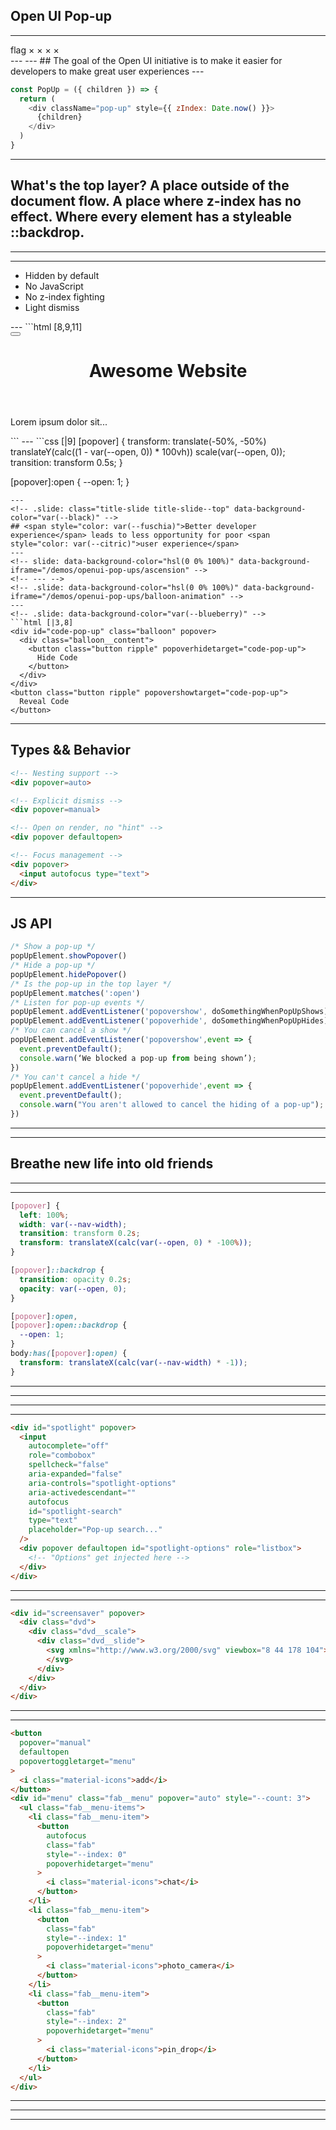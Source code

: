 <!-- .slide: class="title-slide title-slide--top" data-background-color="var(--fuschia)" -->

## Open UI Pop-up

---
<!-- .slide: data-background-color="var(--white)" -->
<div class="support-grid">
  <span class="browser-logo" data-browser="canary"></span>
  <span class="browser-logo" data-browser="chrome"></span>
  <span class="browser-logo" data-browser="edge"></span>
  <span class="browser-logo" data-browser="safari"></span>
  <span class="browser-logo" data-browser="firefox"></span>
  <span class="browser-version" data-supported>
    <span class="material-symbols-outlined">
      flag
    </span>
  </span>
  <span class="browser-version">&times;</span>
  <span class="browser-version">&times;</span>
  <span class="browser-version">&times;</span>
  <span class="browser-version">&times;</span>
</div>
---
<!-- .slide: data-background-video="/shared/video/pop-up-stack.mp4" data-background-video-loop="true" data-background-video-muted="true" data-background-video-size="cover" -->
---
<!-- .slide: class="title-slide title-slide--bottom" data-background-color="var(--black)" -->
## The goal of the <span style="color: var(--citric);">Open UI</span> initiative is to make it <span style="color: var(--blueberry)">easier</span> for developers to make <span style="color: var(--fuschia);">great user experiences</span>
---
<!-- .slide: data-background-color="var(--citric)" -->

```js []
const PopUp = ({ children }) => {
  return (
    <div className="pop-up" style={{ zIndex: Date.now() }}>
      {children}
    </div>
  )
}
```
---
<!-- .slide: class="title-slide title-slide--bottom" data-background-image="/shared/images/king.jpg" data-background-opacity="0.4" -->
## What's the top layer? A place outside of the <span style="background-color: var(--cinnabar);">document</span> flow. A place where <span style="background-color: var(--chateau);">z-index</span> has no effect. Where every element has a styleable <span style="background-color: var(--selective);">::backdrop</span>.
<!-- --- -->
<!-- slide: data-background-color="var(--cinnabar)" -->
<!-- ```js []
// Current ways to get into the "Top Layer"
Dialog.showModal();
Element.requestFullscreen();
```
--- -->
<!-- ```html []
<div id="my-first-popup" popup>PopUp Content!</div>
<button popuptoggletarget="my-first-popup">Toggle Pop-Up</button>
```

<iframe src="/demos/openui-pop-ups/first" class="demo-embed"></iframe>
--- -->
---
<!-- .slide: data-background-color="hsl(0 0% 100%)" data-background-iframe="/demos/openui-pop-ups/with-backdrop" -->
---
<!-- .slide: data-background-color="var(--white)" -->
<ul class="bullets">
  <li>Hidden by default</li>
  <li>No JavaScript</li>
  <li>No z-index fighting</li>
  <li>Light dismiss</li>
</ul>
---
<!-- .slide: data-background-color="var(--fuschia)" -->
```html [8,9,11]
<html>
  <head>
    <title>First Pop-up</title>
  </head>
  <body>
    <main>
      <!-- Throw all your z-index at me! -->
      <button popovertoggletarget="my-first-pop-up">
      </button>
      <!-- Don't care where this is to be honest -->
      <div id="my-first-pop-up" popover>Pop-up content!</div>
      <header>
        <h1>Awesome Website</h1>
      </header>
      <article>
        <p> Lorem ipsum dolor sit...</p>
      </article>
    </main>
  </body>
</html>
```
---
<!-- .slide: data-background-color="var(--chateau)" -->
```css [|9]
[popover] {
  transform:
    translate(-50%, -50%)
    translateY(calc((1 - var(--open, 0)) * 100vh))
    scale(var(--open, 0));
  transition: transform 0.5s;
}

[popover]:open {
  --open: 1;
}
```
---
<!-- .slide: class="title-slide title-slide--top" data-background-color="var(--black)" -->
## <span style="color: var(--fuschia)">Better developer experience</span> leads to less opportunity for poor <span style="color: var(--citric)">user experience</span>
---
<!-- slide: data-background-color="hsl(0 0% 100%)" data-background-iframe="/demos/openui-pop-ups/ascension" -->
<!-- --- -->
<!-- .slide: data-background-color="hsl(0 0% 100%)" data-background-iframe="/demos/openui-pop-ups/balloon-animation" -->
---
<!-- .slide: data-background-color="var(--blueberry)" -->
```html [|3,8]
<div id="code-pop-up" class="balloon" popover>
  <div class="balloon__content">
    <button class="button ripple" popoverhidetarget="code-pop-up">
      Hide Code
    </button>
  </div>
</div>
<button class="button ripple" popovershowtarget="code-pop-up">
  Reveal Code
</button>
```
---
<!-- slide: data-background-color="hsl(0 0% 100%)" data-background-iframe="/demos/openui-pop-ups/balloon-animation" -->
<!-- --- -->
<!-- ```css []
@media (prefers-reduced-motion: no-preference) {
  [popover] {
    animation: exit-animation 250ms ease-out both;
  }

  [popover]:open {
    animation: entry-animation 1s ease-in both;
  }

  @keyframes exit-animation {
    100% {
      transform: translate(-50%, -50%) translateY(-100vh) scale(0);
    }
  }

  @keyframes entry-animation {
    0% {
      transform: translate(-50%, -50%) translateY(100vh) scale(0);
    }
  }
}
``` -->
<!-- --- -->
<!-- slide: class="title-slide title-slide--left" data-background-color="var(--cinnabar)" -->
<!-- ## Types && Behavior
--- -->
<!-- .slide: data-background-color="var(--cinnabar)" -->
## Types && Behavior
```html []
<!-- Nesting support -->
<div popover=auto>

<!-- Explicit dismiss -->
<div popover=manual>

<!-- Open on render, no "hint" -->
<div popover defaultopen>

<!-- Focus management -->
<div popover>
  <input autofocus type="text">
</div>
```
---
<!-- - Nesting support via ancestral pop-ups
- Dismisses pop-ups that aren't ancestral
- Dismissing in the stack only dismisses those above
--- -->
<!-- slide: data-background-color="hsl(0 0% 100%)" data-background-iframe="/demos/openui-pop-ups/auto" -->
<!-- ---
```html [|3]
<div id="blue-two" class="blue" popover>
  <div class="card elevated">
    <button popovershowtarget="red-one" class="button ripple">
      Take first red candy
    </button>
    <button popovershowtarget="blue-three" class="button ripple">
      Take another blue candy
    </button>
    <button popoverhidetarget="blue-two" class="button ripple">
      Put this candy back
    </button>
    <button popoverhidetarget="blue-one" class="button ripple">
      Put back blue candies
    </button>
  </div>
</div>
``` -->
<!-- --- -->
<!-- ## Hint
```html []
<div popover=hint>
```
--- -->
<!-- - Singleton
- Doesn't dismiss other types
- Can't use `defaultopen`
--- -->
<!-- slide: data-background-color="hsl(0 0% 100%)" data-background-iframe="/demos/openui-pop-ups/hint" -->
<!-- ---
```html [|3]
<div id="blue-pill" class="blue" popover="hint">
  <div class="card elevated">
    <button popovershowtarget="red-pill" class="button ripple">
      Actually, take the red pill
    </button>
    <button popoverhidetarget="blue-pill" class="button ripple">
      Still deciding
    </button>
  </div>
</div>
```
--- -->
<!-- ## Manual
```html []
<div popover=manual>
```
--- -->
<!-- - Doesn't dismiss others
- No light dismiss
- Only closed explicitly via trigger or JavaScript
--- -->
<!-- slide: data-background-color="hsl(0 0% 100%)" data-background-iframe="/demos/openui-pop-ups/manual" -->
<!-- ---
```html [|6,14]
<div popover="manual" defaultopen id="window">
  <div class="window">
    <div class="title-bar">
      <div class="title-bar-text">Manual Pop-up</div>
      <div class="title-bar-controls">
        <button aria-label="Close" popoverhidetarget="window"></button>
      </div>
    </div>
    <div class="window-body">
      <p>
        The only way to remove me is via a trigger element, or with
        JavaScript.
      </p>
      <button popoverhidetarget="window">Close</button>
    </div>
  </div>
</div>
``` -->
<!-- --- -->
<!-- .slide: data-background-color="var(--selective)" -->
## JS API
```js []
/* Show a pop-up */
popUpElement.showPopover()
/* Hide a pop-up */
popUpElement.hidePopover()
/* Is the pop-up in the top layer */
popUpElement.matches(':open')
/* Listen for pop-up events */
popUpElement.addEventListener('popovershow', doSomethingWhenPopUpShows)
popUpElement.addEventListener('popoverhide', doSomethingWhenPopUpHides)
/* You can cancel a show */
popUpElement.addEventListener('popovershow',event => {
  event.preventDefault();
  console.warn(‘We blocked a pop-up from being shown’);
})
/* You can't cancel a hide */
popUpElement.addEventListener('popoverhide',event => {
  event.preventDefault();
  console.warn("You aren't allowed to cancel the hiding of a pop-up");
})
```
---
<!-- .slide: data-background-color="hsl(0 0% 100%)" data-background-iframe="/demos/openui-pop-ups/poppers" -->
---
<!-- ```html []
<button
  popover="manual"
  class="balloon"
  id="P"
  defaultopen
  title="Pop 'P'"
  style="--index: -2.5; --hue: 107; --bob-speed: 1; --float-speed: 0.9;"
>
  <span class="balloon__content">
    <span class="balloon__letter">P</span>
    <span class="balloon__handle"></span>
  </span>
</button>
```

<div>

```js []
POPUP.addEventListener("click", () => {
  AUDIO_POP.currentTime = 0;
  AUDIO_POP.play();
  POPUP.hidePopover();
  Object.assign(POPUP, {
    style: `
    --index: ${START_INDEX + p};
    --hue: ${Math.random() * 359};
    --bob-speed: ${Math.random() + 0.5};
    --float-speed: ${Math.random() + 0.5};
  `
  });
  requestAnimationFrame(() => POPUP.showPopover());
});
```

</div> -->
<!-- --- -->
<!-- ## Accessibility && Focus
```html [|4]
<div id="input-pop-up" popover>
  <div class="card elevated">
    <label for="name">Name</label>
    <input id="name" autofocus type="text">
    <button class="button ripple" popoverhidetarget="input-pop-up">Close</button>
  </div>
</div>
```
--- -->
<!-- slide: data-background-color="hsl(0 0% 100%)" data-background-iframe="/demos/openui-pop-ups/autofocus" -->
<!-- --- -->
<!-- .slide: class="title-slide title-slide--top" data-background-color="var(--fuschia)"-->
## Breathe new life into old friends
---
<!-- ### Nav Drawer
--- -->
<!-- .slide: data-background-color="var(--white)" data-background-iframe="/demos/openui-pop-ups/nav-drawer" -->
---
<!-- .slide: data-background-color="var(--citric)" -->
```css [|17, 18, 19]
[popover] {
  left: 100%;
  width: var(--nav-width);
  transition: transform 0.2s;
  transform: translateX(calc(var(--open, 0) * -100%));
}

[popover]::backdrop {
  transition: opacity 0.2s;
  opacity: var(--open, 0);
}

[popover]:open,
[popover]:open::backdrop {
  --open: 1;
}
body:has([popover]:open) {
  transform: translateX(calc(var(--nav-width) * -1));
}
```
---
<!-- ### Custom Cursor
--- -->
<!-- .slide: data-background-color="hsl(0 0% 100%)" data-background-iframe="/demos/openui-pop-ups/custom-cursor" -->
---
<!-- <div>

```html []
<canvas
  id="custom-cursor"
  class="custom-cursor"
  popover="manual"
  defaultOpen
></canvas>
```

</div>

```js []
document.body.addEventListener("popovershow", (e) => {
  if (canvas.matches(":open") && e.target !== canvas) {
    canvas.hidePopover();
    requestAnimationFrame(() => {
      canvas.showPopover();
    });
  }
});
```
--- -->
<!-- ### Toasts
--- -->
<!-- .slide: data-background-color="hsl(0 0% 100%)" data-background-iframe="/demos/openui-pop-ups/toasts" -->
<!-- ---
```html []
<div popover="manual" class="toasts">
  <ul class="toasts__drawer">
  </ul>
</div>
``` -->
---
<!-- ### Command Palette
--- -->
<!-- .slide: data-background-color="hsl(0 0% 100%)" data-background-iframe="/demos/openui-pop-ups/command-palette" -->
---
<!-- .slide: data-background-color="var(--selective)" -->
```html []
<div id="spotlight" popover>
  <input
    autocomplete="off"
    role="combobox"
    spellcheck="false"
    aria-expanded="false"
    aria-controls="spotlight-options"
    aria-activedescendant=""
    autofocus
    id="spotlight-search"
    type="text"
    placeholder="Pop-up search..."
  />
  <div popover defaultopen id="spotlight-options" role="listbox">
    <!-- "Options" get injected here -->
  </div>
</div>
```
---
<!-- ---
```js []
/* Show the pop-up then you get light dismiss etc. for free! */
const handleActivation = (e) => {
  if (e.keyCode === CMD && !STATE.cmd) STATE.cmd = true;
  if (e.keyCode === MOD && STATE.cmd && !STATE.mod) STATE.mod = true;

  if (STATE.cmd && STATE.mod && !POPUP.matches(":open")) {
    STATE.cmd = STATE.mod = false;
    POPUP.showPopover();
    OPTIONS.showPopover();
  }
};
``` -->
<!-- ---
### Screensaver
--- -->
<!-- .slide: data-background-color="var(--white)" data-background-iframe="/demos/openui-pop-ups/screensaver" -->
---
<!-- .slide: data-background-color="var(--fuschia)" -->
```html []
<div id="screensaver" popover>
  <div class="dvd">
    <div class="dvd__scale">
      <div class="dvd__slide">
        <svg xmlns="http://www.w3.org/2000/svg" viewbox="8 44 178 104">
        </svg>
      </div>
    </div>
  </div>
</div>
```
---
<!-- ### Floating Actions
--- -->
<!-- slide: data-background-color="hsl(0 0% 100%)" data-background-iframe="/demos/openui-pop-ups/floating-action" -->
<!-- --- -->
<!-- .slide: style="--code-size: 0.325em;" -->
<!-- ```html []
<button
  class="fab secondary"
  popover="manual"
  defaultopen
  popovertoggletarget="menu"
>
  <i class="material-icons">add</i>
</button>
<div id="menu" class="fab__menu" popover="auto" style="--count: 3">
  <ul class="fab__menu-items">
    <li class="fab__menu-item">
      <button
        autofocus
        class="fab"
        style="--index: 0"
        popoverhidetarget="menu"
      >
        <i class="material-icons">chat</i>
      </button>
    </li>
    <li class="fab__menu-item">
      <button
        class="fab"
        style="--index: 1"
        popoverhidetarget="menu"
      >
        <i class="material-icons">photo_camera</i>
      </button>
    </li>
    <li class="fab__menu-item">
      <button
        class="fab"
        style="--index: 2"
        popoverhidetarget="menu"
      >
        <i class="material-icons">pin_drop</i>
      </button>
    </li>
  </ul>
</div>
```
--- -->
<!-- ### Webcam
--- -->
<!-- .slide: data-background-color="hsl(0 0% 100%)" data-background-iframe="/demos/openui-pop-ups/webcam-throw" -->
---
<!-- .slide: style="--code-size: 0.325em;" data-background-color="var(--spearmint)" -->
```html []
<button
  popover="manual"
  defaultopen
  popovertoggletarget="menu"
>
  <i class="material-icons">add</i>
</button>
<div id="menu" class="fab__menu" popover="auto" style="--count: 3">
  <ul class="fab__menu-items">
    <li class="fab__menu-item">
      <button
        autofocus
        class="fab"
        style="--index: 0"
        popoverhidetarget="menu"
      >
        <i class="material-icons">chat</i>
      </button>
    </li>
    <li class="fab__menu-item">
      <button
        class="fab"
        style="--index: 1"
        popoverhidetarget="menu"
      >
        <i class="material-icons">photo_camera</i>
      </button>
    </li>
    <li class="fab__menu-item">
      <button
        class="fab"
        style="--index: 2"
        popoverhidetarget="menu"
      >
        <i class="material-icons">pin_drop</i>
      </button>
    </li>
  </ul>
</div>
```
---
<!-- .slide: data-background-color="hsl(0 0% 100%)" data-background-iframe="/demos/openui-pop-ups/strange-portal" -->
---
<!-- .slide: data-background-color="hsl(0 0% 100%)" data-background-iframe="/demos/openui-pop-ups/error-heaven" -->
---
<!-- End Section